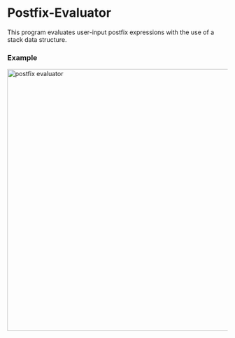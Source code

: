 # Postfix-Evaluator

This program evaluates user-input postfix expressions with the use of a stack data structure.

### Example

<img width="600" alt="postfix evaluator" src="https://github.com/mclaughlinryan/Postfix-Evaluator/assets/150348966/2f9ba45f-dafd-4f93-b852-2309c217d50d">
